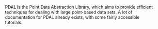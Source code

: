 
PDAL is the Point Data Abstraction Library, which aims to provide efficient techniques for dealing with large point-based data sets. A lot of documentation for PDAL already exists, with some fairly accessible tutorials.
